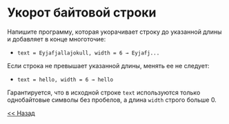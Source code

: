 # Укорот байтовой строки

Напишите программу, которая укорачивает строку до указанной длины и добавляет в конце многоточие:

* `text = Eyjafjallajokull, width = 6 → Eyjafj...`

Если строка не превышает указанной длины, менять ее не следует:

* `text = hello, width = 6 → hello`

Гарантируется, что в исходной строке `text` используются только однобайтовые символы без пробелов, а длина `width` строго больше 0.

[<< Назад](../slices.md)